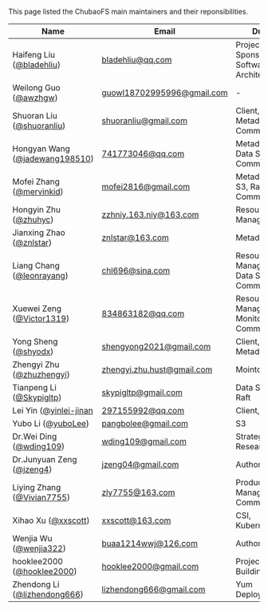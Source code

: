 This page listed the ChubaoFS main maintainers and their reponsibilities.

Name | Email | Duty | Organization
--------|---|---|---
Haifeng Liu ([@bladehliu](https://github.com/bladehliu))| [bladehliu@qq.com](bladehliu@qq.com) | Project Lead, Sponsor, Software Architect | -
Weilong Guo ([@awzhgw](https://github.com/awzhgw))| [guowl18702995996@gmail.com](mailto:guowl18702995996@gmail.com) | - | [JD.com](https://www.jd.com/)
Shuoran Liu ([@shuoranliu](https://github.com/shuoranliu)) | [shuoranliu@gmail.com](mailto:shuoranliu@gmail.com) | Client, SDK, Metadata, Community | [BEIKE](https://investors.ke.com/)
Hongyan Wang ([@jadewang198510](https://github.com/jadewang198510)) | [741773046@qq.com](mailto:741773046@qq.com) | Metadata, Data Storage, Community | [OPPO](https://www.oppo.com/en/)
Mofei Zhang ([@mervinkid](https://github.com/mervinkid)) | [mofei2816@gmail.com](mailto:mofei2816@gmail.com) | Metadata, S3, Raft, Community | [JD.com](https://www.jd.com/)
Hongyin Zhu ([@zhuhyc](https://github.com/zhuhyc)) | [zzhniy.163.niy@163.com](mailto:zzhniy.163.niy@163.com) | Resource Manager | [JD.com](https://www.jd.com/)
Jianxing Zhao ([@znlstar](https://github.com/znlstar)) | [znlstar@163.com](mailto:znlstar@163.com) | Metadata | [JD.com](https://www.jd.com/)
Liang Chang ([@leonrayang](https://github.com/leonrayang)) | [chl696@sina.com](mailto:chl696@sina.com) | Resource Manager, Data Storage, Community | [OPPO](https://www.oppo.com/en/)
Xuewei Zeng ([@Victor1319](https://github.com/Victor1319)) | [834863182@qq.com](mailto:834863182@qq.com) | Resource Manager, Monitor, Community | [OPPO](https://www.oppo.com/en/)
Yong Sheng ([@shyodx](https://github.com/shyodx)) | [shengyong2021@gmail.com](mailto:shengyong2021@gmail.com) | Client, SDK, Metadata | [BEIKE](https://investors.ke.com/)
Zhengyi Zhu ([@zhuzhengyi](https://github.com/wding109)) | [zhengyi.zhu.hust@gmail.com](mailto:zhengyi.zhu.hust@gmail.com) | Mointoring  | [BEIKE](https://investors.ke.com/)
Tianpeng Li ([@Skypigltp](https://github.com/skypigltp)) | [skypigltp@gmail.com](mailto:skypigltp@gmail.com) | Data Storage, Raft | [VIVO](https://www.vivo.com/)
Lei Yin ([@yinlei-jinan](https://github.com/yinlei-jinan) | [297155992@qq.com](mailto:297155992@qq.com) | Client, SDK | [JD.com](https://www.jd.com) |
Yubo Li ([@yuboLee](https://github.com/yuboLee)) | [pangbolee@gmail.com](mailto:pangbolee@gmail.com) | S3 | [JD.com](https://www.jd.com/)
Dr.Wei Ding ([@wding109](https://github.com/wding109)) | [wding109@gmail.com](mailto:wding109@gmail.com) | Strategy, Researching | [ByteDance](https://www.bytedance.com/)
Dr.Junyuan Zeng ([@jzeng4](https://github.com/jzeng4)) | [jzeng04@gmail.com](mailto:[jzeng04@gmail.com) | Authorization  | [LinkedIn](https://www.linkedin.com)
Liying Zhang ([@Vivian7755](https://github.com/Vivian7755)) | [zly7755@163.com](mailto:zly7755@163.com) | Product Management, Community  | [JD.com](https://www.jd.com/)
Xihao Xu ([@xxscott](https://github.com/xxscott)) | [xxscott@163.com](mailto:xxscott@163.com) | CSI, Kubernetes  | [JD.com](https://www.jd.com/)
Wenjia Wu ([@wenjia322](https://github.com/wenjia322)) | [buaa1214wwj@126.com](mailto:buaa1214wwj@126.com) | Authorization | [JD.com](https://www.jd.com/)
hooklee2000 ([@hooklee2000](https://github.com/hooklee2000)) | [hooklee2000@gmail.com](mailto:hooklee2000@gmail.com) | Project Building | [-](-)
Zhendong Li ([@lizhendong666](https://github.com/lizhendong666)) | [lizhendong666@gmail.com](mailto:lizhendong666@gmail.com) | Yum Deployment  | [JD.com](https://www.jd.com/)
